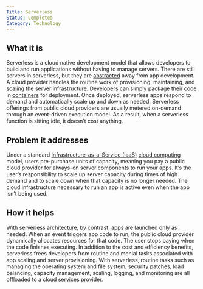 ```yaml
---
Title: Serverless
Status: Completed
Category: Technology
---
```


## What it is

Serverless is a cloud native development model that allows developers to 
build and run applications without having to manage servers. 
There are still servers in serverless, but they are [abstracted](/abstraction/) away from app development. 
A cloud provider handles the routine work of provisioning, maintaining, and [scaling](/scalability/) the server infrastructure. 
Developers can simply package their code in [containers](/container/) for deployment. 
Once deployed, serverless apps respond to demand and automatically scale up and down as needed. 
Serverless offerings from public cloud providers are usually metered on-demand through an event-driven execution model. 
As a result, when a serverless function is sitting idle, it doesn’t cost anything.

## Problem it addresses

Under a standard [Infrastructure-as-a-Service (IaaS)](/infrastructure-as-a-service/) [cloud computing](/cloud-computing/) model, 
users pre-purchase units of capacity, meaning you pay a public cloud provider for always-on server components to run your apps. 
It’s the user’s responsibility to scale up server capacity during times of high demand and 
to scale down when that capacity is no longer needed. 
The cloud infrastructure necessary to run an app is active even when the app isn’t being used.

## How it helps

With serverless architecture, by contrast, apps are launched only as needed. 
When an event triggers app code to run, the public cloud provider dynamically allocates resources for that code. 
The user stops paying when the code finishes executing. 
In addition to the cost and efficiency benefits, 
serverless frees developers from routine and menial tasks associated with app scaling and server provisioning. 
With serverless, routine tasks such as managing the operating system and file system, security patches, 
load balancing, capacity management, scaling, logging, and monitoring are all offloaded to a cloud services provider.
